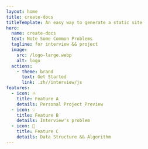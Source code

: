```yaml
---
layout: home
title: create-docs
titleTemplate: An easy way to generate a static site
hero:
  name: create-docs
  text: Note Some Common Problems
  tagline: for interview && project
  image:
    src: /logo-large.webp
    alt: logo
  actions:
    - theme: brand
      text: Get Started
      link: .zh//interview/js
features:
  - icon: 🔥
    title: Feature A
    details: Personal Project Preview
  - icon: 💡
    title: Feature B
    details: Interview's problem
  - icon: 🚀
    title: Feature C
    details: Data Structure && Algorithm
---
```

